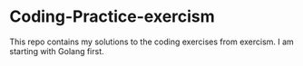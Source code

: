 # Coding-Practice-exercism
This repo contains my solutions to the coding exercises from exercism.
I am starting with Golang first. 

